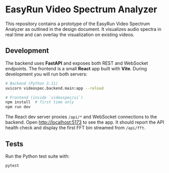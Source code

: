 # EasyRun Video Spectrum Analyzer

This repository contains a prototype of the EasyRun Video Spectrum Analyzer as
outlined in the design document. It visualizes audio spectra in real time and
can overlay the visualization on existing videos.

## Development

The backend uses **FastAPI** and exposes both REST and WebSocket endpoints. The
frontend is a small **React** app built with **Vite**. During development you will
run both servers:

```bash
# Backend (Python 3.11)
uvicorn videospec.backend.main:app --reload

# Frontend (inside `videospec/ui`)
npm install  # first time only
npm run dev
```

The React dev server proxies `/api/*` and WebSocket connections to the backend.
Open <http://localhost:5173> to see the app. It should report the API health
check and display the first FFT bin streamed from `/api/fft`.

## Tests

Run the Python test suite with:

```bash
pytest
```
